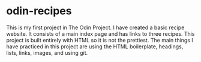 # odin-recipes

This is my first project in The Odin Project. I have created a basic recipe website. It consists of a main index page and has links to three recipes. This project is built entirely with HTML so it is not the prettiest. The main things I have practiced in this project are using the HTML boilerplate, headings, lists, links, images, and using git. 